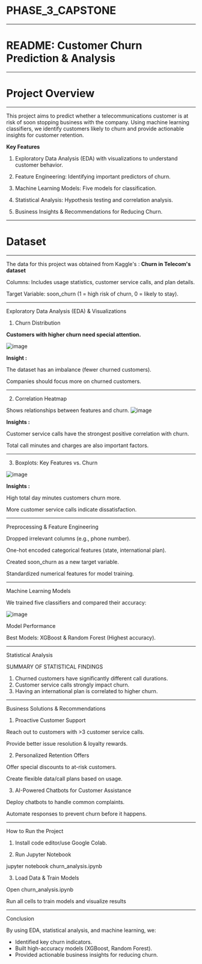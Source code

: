 # **PHASE_3_CAPSTONE**
---
# **README: Customer Churn Prediction & Analysis**
---
# **Project Overview**
---
This project aims to predict whether a telecommunications customer is at risk of soon stopping business with the company. Using machine learning classifiers, we identify customers likely to churn and provide actionable insights for customer retention.

**Key Features**

1. Exploratory Data Analysis (EDA) with visualizations to understand customer behavior.

2. Feature Engineering: Identifying important predictors of churn.

3. Machine Learning Models: Five models for classification.

4. Statistical Analysis: Hypothesis testing and correlation analysis.

5. Business Insights & Recommendations for Reducing Churn.



---

# **Dataset**
---
The data for this project was obtained from Kaggle's : **Churn in Telecom's dataset**

Columns: Includes usage statistics, customer service calls, and plan details.

Target Variable: soon_churn (1 = high risk of churn, 0 = likely to stay).



---

Exploratory Data Analysis (EDA) & Visualizations

1. Churn Distribution

**Customers with higher churn need special attention.**

![image](https://github.com/user-attachments/assets/4c297765-a0bd-452f-9f16-605568f73a53)


**Insight :**

The dataset has an imbalance (fewer churned customers).

Companies should focus more on churned customers.



---

2. Correlation Heatmap

Shows relationships between features and churn.
![image](https://github.com/user-attachments/assets/a4b872ee-d265-4c15-8b53-87e1fca6c88d)


**Insights :**

Customer service calls have the strongest positive correlation with churn.

Total call minutes and charges are also important factors.



---

3. Boxplots: Key Features vs. Churn

![image](https://github.com/user-attachments/assets/9613ead2-6d51-45ab-8ca7-e81dfadf2be9)


 **Insights :**

High total day minutes customers churn more.

More customer service calls indicate dissatisfaction.



---

Preprocessing & Feature Engineering

Dropped irrelevant columns (e.g., phone number).

One-hot encoded categorical features (state, international plan).

Created soon_churn as a new target variable.

Standardized numerical features for model training.



---

Machine Learning Models

We trained five classifiers and compared their accuracy:

![image](https://github.com/user-attachments/assets/86b28b15-7420-48a8-82b8-0519d98d6cb9)


Model Performance

 Best Models: XGBoost & Random Forest (Highest accuracy).


---

Statistical Analysis

SUMMARY OF STATISTICAL FINDINGS

1. Churned customers have significantly different call durations.
2. Customer service calls strongly impact churn.
3. Having an international plan is correlated to higher churn.

---

Business Solutions & Recommendations

 1. Proactive Customer Support

Reach out to customers with >3 customer service calls.

Provide better issue resolution & loyalty rewards.


 2. Personalized Retention Offers

Offer special discounts to at-risk customers.

Create flexible data/call plans based on usage.


 3. AI-Powered Chatbots for Customer Assistance

Deploy chatbots to handle common complaints.

Automate responses to prevent churn before it happens.


---


How to Run the Project

1. Install code editor/use Google Colab.

2. Run Jupyter Notebook

jupyter notebook churn_analysis.ipynb

3. Load Data & Train Models

Open churn_analysis.ipynb

Run all cells to train models and visualize results



---

Conclusion

By using EDA, statistical analysis, and machine learning, we:
* Identified key churn indicators.
* Built high-accuracy models (XGBoost, Random Forest).
* Provided actionable business insights for reducing churn.

